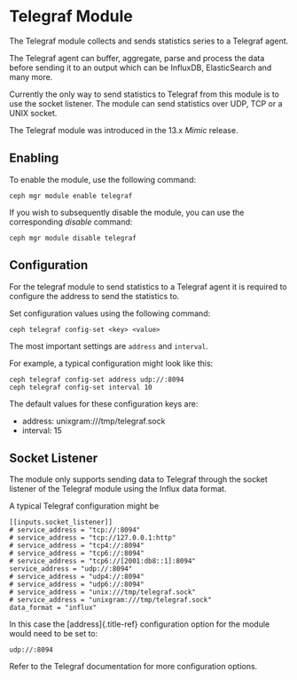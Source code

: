 # Telegraf Module

The Telegraf module collects and sends statistics series to a Telegraf
agent.

The Telegraf agent can buffer, aggregate, parse and process the data
before sending it to an output which can be InfluxDB, ElasticSearch and
many more.

Currently the only way to send statistics to Telegraf from this module
is to use the socket listener. The module can send statistics over UDP,
TCP or a UNIX socket.

The Telegraf module was introduced in the 13.x *Mimic* release.

## Enabling

To enable the module, use the following command:

    ceph mgr module enable telegraf

If you wish to subsequently disable the module, you can use the
corresponding *disable* command:

    ceph mgr module disable telegraf

## Configuration

For the telegraf module to send statistics to a Telegraf agent it is
required to configure the address to send the statistics to.

Set configuration values using the following command:

    ceph telegraf config-set <key> <value>

The most important settings are `address` and `interval`.

For example, a typical configuration might look like this:

    ceph telegraf config-set address udp://:8094
    ceph telegraf config-set interval 10

The default values for these configuration keys are:

-   address: unixgram:///tmp/telegraf.sock
-   interval: 15

## Socket Listener

The module only supports sending data to Telegraf through the socket
listener of the Telegraf module using the Influx data format.

A typical Telegraf configuration might be

    [[inputs.socket_listener]]
    # service_address = "tcp://:8094"
    # service_address = "tcp://127.0.0.1:http"
    # service_address = "tcp4://:8094"
    # service_address = "tcp6://:8094"
    # service_address = "tcp6://[2001:db8::1]:8094"
    service_address = "udp://:8094"
    # service_address = "udp4://:8094"
    # service_address = "udp6://:8094"
    # service_address = "unix:///tmp/telegraf.sock"
    # service_address = "unixgram:///tmp/telegraf.sock"
    data_format = "influx"

In this case the [address]{.title-ref} configuration option for the
module would need to be set to:

    udp://:8094

Refer to the Telegraf documentation for more configuration options.
